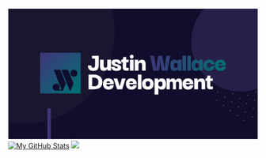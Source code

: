 ![Banner Image](/forlinkedin.png)
[![My GitHub Stats](https://github-readme-stats.vercel.app/api/?username=jpwallace22&count_private=true&hide_border=true&title_color=40367a&text_color=b2bac2&icon_color=007173&bg_color=110e2d&border_radius=8px&show_icons=true)]()
<img src="https://github-readme-stats.vercel.app/api/?username=jpwallace22&count_private=true&hide_border=true&title_color=40367a&text_color=b2bac2&icon_color=007173&bg_color=110e2d&border_radius=8px&show_icons=true" />
